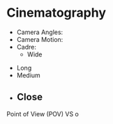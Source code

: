 Cinematography
==============

* Camera Angles:
* Camera Motion:
* Cadre:
    - Wide

- Long
- Medium
- Close
    - 


 Point of View (POV) VS o


